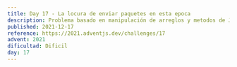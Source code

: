 ```yaml
---
title: Day 17 - La locura de enviar paquetes en esta epoca
description: Problema basado en manipulación de arreglos y metodos de Javascript
published: 2021-12-17
reference: https://2021.adventjs.dev/challenges/17
advent: 2021
dificultad: Dificil
day: 17
---
```

